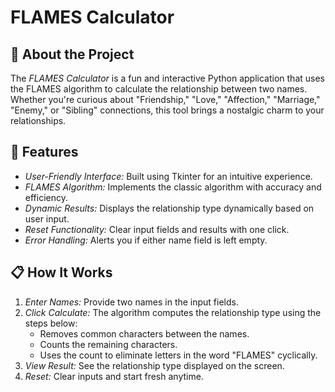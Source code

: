 
# FLAMES Calculator

## 💖 About the Project
The *FLAMES Calculator* is a fun and interactive Python application that uses the FLAMES algorithm to calculate the relationship between two names. Whether you're curious about "Friendship," "Love," "Affection," "Marriage," "Enemy," or "Sibling" connections, this tool brings a nostalgic charm to your relationships.


## 🚀 Features
- *User-Friendly Interface:* Built using Tkinter for an intuitive experience.
- *FLAMES Algorithm:* Implements the classic algorithm with accuracy and efficiency.
- *Dynamic Results:* Displays the relationship type dynamically based on user input.
- *Reset Functionality:* Clear input fields and results with one click.
- *Error Handling:* Alerts you if either name field is left empty.

## 📋 How It Works
1. *Enter Names:* Provide two names in the input fields.
2. *Click Calculate:* The algorithm computes the relationship type using the steps below:
   - Removes common characters between the names.
   - Counts the remaining characters.
   - Uses the count to eliminate letters in the word "FLAMES" cyclically.
3. *View Result:* See the relationship type displayed on the screen.
4. *Reset:* Clear inputs and start fresh anytime.
